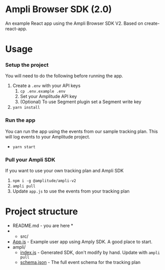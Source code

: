 # Ampli Browser SDK (2.0)

An example React app using the Ampli Browser SDK V2. Based on create-react-app.

# Usage

### Setup the project

You will need to do the following before running the app.

1. Create a `.env` with your API keys
   1. `cp .env.example .env`
   2. Set your Amplitude API key
   3. (Optional) To use Segment plugin set a Segment write key
2. `yarn install`

### Run the app

You can run the app using the events from our sample tracking plan. This will log events to your Amplitude project.

- `yarn start`

### Pull your Ampli SDK

If you want to use your own tracking plan and Ampli SDK

1. `npm i -g @amplitude/ampli-v2`
2. `ampli pull`
3. Update `app.js` to use the events from your tracking plan

# Project structure

- README.md - you are here \*
- - src/
- [App.js](src/App.js) - Example user app using Amply SDK. A good place to start.
- ampli/
  - [index.js](src/ampli/index.js) - Generated SDK, don't modify by hand. Update with `ampli pull`
  - [schema.json](src/ampli/schema.json) - The full event schema for the tracking plan
